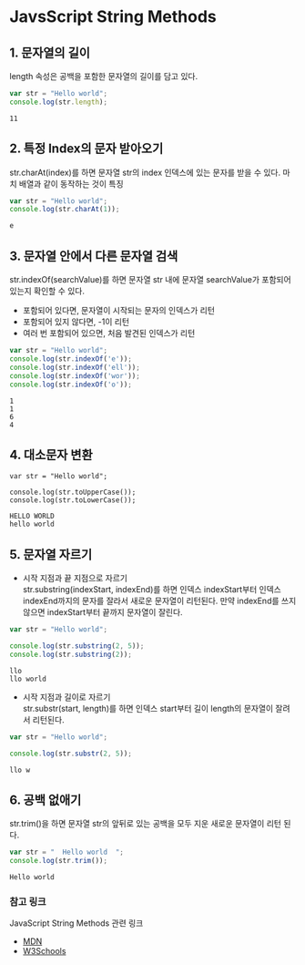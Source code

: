 # JavsScript String Methods

## 1. 문자열의 길이
length 속성은 공백을 포함한 문자열의 길이를 담고 있다.
```javascript
var str = "Hello world";
console.log(str.length);
```
```
11
```

## 2. 특정 Index의 문자 받아오기
str.charAt(index)를 하면 문자열 str의 index 인덱스에 있는 문자를 받을 수 있다. 마치 배열과 같이 동작하는 것이 특징
```javascript
var str = "Hello world";
console.log(str.charAt(1));
```
```
e
```

## 3. 문자열 안에서 다른 문자열 검색
str.indexOf(searchValue)를 하면 문자열 str 내에 문자열 searchValue가 포함되어 있는지 확인할 수 있다.
* 포함되어 있다면, 문자열이 시작되는 문자의 인덱스가 리턴
* 포함되어 있지 않다면, -1이 리턴
* 여러 번 포함되어 있으면, 처음 발견된 인덱스가 리턴
```javascript
var str = "Hello world";
console.log(str.indexOf('e'));
console.log(str.indexOf('ell'));
console.log(str.indexOf('wor'));
console.log(str.indexOf('o'));
```
```
1
1
6
4
```

## 4. 대소문자 변환
```javasciript
var str = "Hello world";

console.log(str.toUpperCase());
console.log(str.toLowerCase());
```
```
HELLO WORLD
hello world
```

## 5. 문자열 자르기
* 시작 지점과 끝 지점으로 자르기  
str.substring(indexStart, indexEnd)를 하면 인덱스 indexStart부터 인덱스 indexEnd까지의 문자를 잘라서 새로운 문자열이 리턴된다. 만약 indexEnd를 쓰지 않으면 indexStart부터 끝까지 문자열이 잘린다.
```javascript
var str = "Hello world";

console.log(str.substring(2, 5));
console.log(str.substring(2));
```
```
llo
llo world
```

* 시작 지점과 길이로 자르기  
str.substr(start, length)를 하면 인덱스 start부터 길이 length의 문자열이 잘려서 리턴된다.
```javascript
var str = "Hello world";

console.log(str.substr(2, 5));
```
```
llo w
```

## 6. 공백 없애기
str.trim()을 하면 문자열 str의 앞뒤로 있는 공백을 모두 지운 새로운 문자열이 리턴 된다.
```javascript
var str = "  Hello world  ";
console.log(str.trim());
```
```
Hello world
```

### 참고 링크
JavaScript String Methods 관련 링크
* [MDN](https://developer.mozilla.org/ko/docs/Web/JavaScript/Reference/Global_Objects/String/prototype)
* [W3Schools](https://www.w3schools.com/js/js_string_methods.asp)
